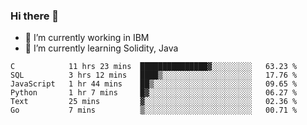 ### Hi there 👋

<!--
**mathcodeman/mathcodeman** is a ✨ _special_ ✨ repository because its `README.md` (this file) appears on your GitHub profile.

Here are some ideas to get you started:

- 🔭 I’m currently working on ...
- 🌱 I’m currently learning ...
- 👯 I’m looking to collaborate on ...
- 🤔 I’m looking for help with ...
- 💬 Ask me about ...
- 📫 How to reach me: ...
- 😄 Pronouns: ...
- ⚡ Fun fact: ...
-->

- 🔭 I’m currently working in IBM
- 🌱 I’m currently learning Solidity, Java

<!--START_SECTION:waka-->

```text
C            11 hrs 23 mins  ███████████████▓░░░░░░░░░   63.23 %
SQL          3 hrs 12 mins   ████▒░░░░░░░░░░░░░░░░░░░░   17.76 %
JavaScript   1 hr 44 mins    ██▒░░░░░░░░░░░░░░░░░░░░░░   09.65 %
Python       1 hr 7 mins     █▓░░░░░░░░░░░░░░░░░░░░░░░   06.27 %
Text         25 mins         ▓░░░░░░░░░░░░░░░░░░░░░░░░   02.36 %
Go           7 mins          ▒░░░░░░░░░░░░░░░░░░░░░░░░   00.71 %
```

<!--END_SECTION:waka-->
